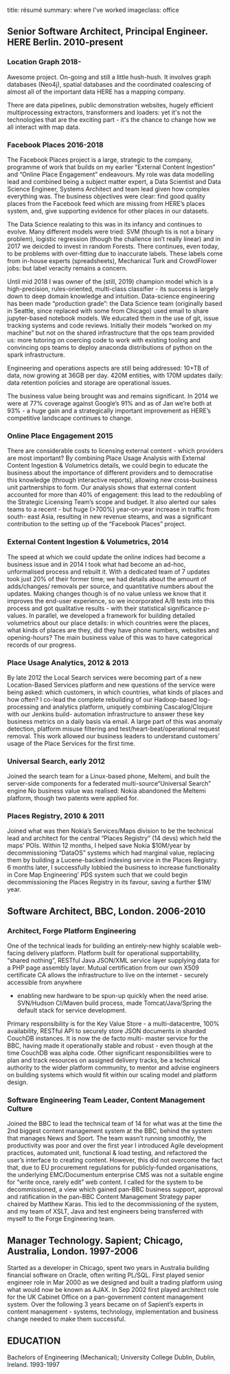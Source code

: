 title: résumé
summary: where I've worked
imageclass: office

 
## Senior Software Architect, Principal Engineer. HERE Berlin. 2010-present 

### Location Graph 2018-

Awesome project. On-going and still a little hush-hush. It involves graph databases (Neo4j), spatial databases and the
coordinated coalescing of almost all of the important data HERE has a mapping company. 

There are data pipelines, public demonstration websites, hugely efficient multiprocessing extractors, transformers and 
loaders: yet it's not the technologies that are the exciting part - it's the chance to change how we all interact with 
map data.


### Facebook Places 2016-2018 

The Facebook Places project is a large, strategic to the company, programme of work that builds on my
earlier “External Content Ingestion” and “Online Place Engagement” endeavours. My role was data
modelling lead and combined being a subject matter expert, a Data Scientist and Data Science Engineer,
Systems Architect and team lead given how complex everything was. The business objectives were
clear: find good quality places from the Facebook feed which are missing from HERE’s places system, and, give
supporting evidence for other places in our datasets. 

The Data Science realating to this was in its infancy and continues to evolve. Many different models were tried: SVM
(though tis is not a binary problem), logistic regression (though the challence isn’t really linear) and in 2017 we
deicded to invest in random Forests. There continues, even today, to be problems with over-fitting due to inaccurate
labels. These labels come from in-house experts (spreadsheets), Mechanical Turk and CrowdFlower jobs: but label veracity
remains a concern. 

Until mid 2018 I was  owner of the (still, 2019) champion model which is a high-precision, rules-oriented, multi-class
classifier - its success is largely down to deep domain knowledge and intuition. Data-science engineering has been made
“production grade”: the Data Science team (originally based in Seattle, since replaced with some from Chicago) used
email to share jupyter-based notebook models. We educated them in the use of git, issue tracking systems and code
reviews. Initially their models “worked on my machine” but not on the shared infrastructure that the ops team provided
us: more tutoring on coercing code to work with existing tooling and convincing ops teams to deploy anaconda 
distributions of python on the spark infrastructure.

Engineering and operations aspects are still being addressed: 10+TB of data, now growing at 36GB per day. 420M entities,
with 170M updates daily: data retention policies and storage are operational issues.

The business value being brought was and remains significant. In 2014 we were at 77% coverage against Google’s 91% and
as of Jan we’re both at 93% - a huge gain and a strategically important improvement as HERE’s competitive landscape
continues to change.


### Online Place Engagement 2015 

There are considerable costs to licensing external content - which providers are most important? By
combining Place Usage Analysis with External Content Ingestion & Volumetrics details, we could begin
to educate the business about the importance of different providers and to democratise this
knowledge (through interactive reports), allowing new cross-business unit partnerships to form. Our
analysis shows that external content accounted for more than 40% of engagement: this lead to the
redoubling of the Strategic Licensing Team’s scope and budget. It also alerted our sales teams to a
recent - but huge (>700%) year-on-year increase in traffic from south- east Asia, resulting in new
revenue steams, and was a significant contribution to the setting up of the “Facebook Places”
project.


### External Content Ingestion & Volumetrics, 2014 

The speed at which we could update the online indices had become a business issue and in 2014 I took
what had become an ad-hoc, unformalised process and rebuilt it. With a dedicated team of 7 updates
took just 20% of their former time; we had details about the amount of adds/changes/ removals per
source, and quantitative numbers about the updates. Making changes though is of no value unless we
know that it improves the end-user experience, so we incorporated A/B tests into this process and
got qualitative results - with their statistical significance p-values. In parallel, we developed a
framework for building detailed volumetrics about our place details: in which countries were the
places, what kinds of places are they, did they have phone numbers, websites and opening-hours? The
main business value of this was to have categorical records of our progress.


### Place Usage Analytics, 2012 & 2013

By late 2012 the Local Search services were becoming part of a new Location-Based Services platform
and new questions of the service were being asked: which customers, in which countries, what kinds
of places and how often? I co-lead the complete rebuilding of our Hadoop-based log- processing and
analytics platform, uniquely combining Cascalog/Clojure with our Jenkins build- automation
infrastructure to answer these key business metrics on a daily basis via email. A large part of this
was anomaly detection, platform misuse filtering and test/heart-beat/operational request removal.
This work allowed our business leaders to understand customers’ usage of the Place Services for the
first time.


### Universal Search, early 2012

Joined the search team for a Linux-based phone, Meltemi, and built the server-side components for a
federated multi-source“Universal Search” engine No business value was realised: Nokia abandoned the
Meltemi platform, though two patents were applied for.

### Places Registry, 2010 & 2011 

Joined what was then Nokia’s Services/Maps division to be the technical lead and architect for the
central “Places Registry” (14 devs) which held the maps’ POIs. Within 12 months, I helped save Nokia
$10M/year by decommissioning “DataOS” systems which had marginal value, replacing them by building a
Lucene-backed indexing service in the Places Registry.  6 months later, I successfully lobbied the
business to increase functionality in Core Map Engineering’ PDS system such that we could begin
decommissioning the Places Registry in its favour, saving a further $1M/ year.

## Software Architect, BBC, London. 2006-2010

### Architect, Forge Platform Engineering
 
One of the technical leads for building an entirely-new highly scalable web-facing delivery
platform. Platform built for operational supportability, “shared nothing”, RESTful Java JSON/XML
service layer supplying data for a PHP page assembly layer. Mutual certification from our own X509
certificate CA allows the infrastructure to live on the internet - securely accessible from anywhere
- enabling new hardware to be spun-up quickly when the need arise. SVN/Hudson CI/Maven build
process, made Tomcat/Java/Spring the default stack for service development.
 
Primary responsibility is for the Key Value Store - a multi-datacentre, 100% availability, RESTful
API to securely store JSON documents in sharded CouchDB instances. It is now the de facto multi-
master service for the BBC, having made it operationally stable and robust - even though at the time
CouchDB was alpha code. Other significant responsibilities were to plan and track resources on
assigned delivery tracks, be a technical authority to the wider platform community, to mentor and
advise engineers on building systems which would fit within our scaling model and platform design.

### Software Engineering Team Leader, Content Management Culture

Joined the BBC to lead the technical team of 14 for what was at the time the 2nd biggest content
management system at the BBC, behind the system that manages News and Sport. The team wasn’t running
smoothly, the productivity was poor and over the first year I introduced Agile development
practices, automated unit, functional & load testing, and refactored the user’s interface to
creating content. However, this did not overcome the fact that, due to EU procurement regulations
for publicly-funded organisations, the underlying EMC/Documentum enterprise CMS was not a suitable
engine for “write once, rarely edit” web content. I called for the system to be decommissioned, a
view which gained pan-BBC business support, approval and ratification in the pan-BBC Content
Management Strategy paper chaired by Matthew Karas. This led to the decommissioning of the system,
and my team of XSLT, Java and test engineers being transferred with myself to the Forge Engineering
team.

## Manager Technology. Sapient; Chicago, Australia, London. 1997-2006 

Started as a developer in Chicago, spent two years in Australia building financial software on
Oracle, often writing PL/SQL. First played senior engineer role in Mar 2000 as we designed and built
a trading platform using what would now be known as AJAX. In Sep 2002 first played architect role
for the UK Cabinet Office on a pan-government content management system. Over the following 3 years
became on of Sapient’s experts in content management - systems, technology, implementation and
business change needed to make them successful.


## EDUCATION 

Bachelors of Engineering (Mechanical); University College Dublin, Dublin, Ireland. 1993-1997 
